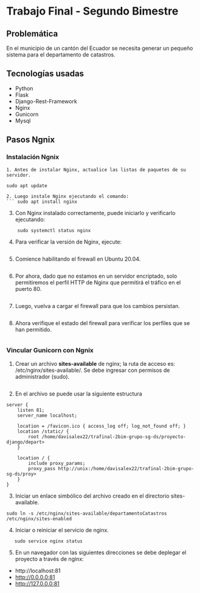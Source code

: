 # Trabajo Final - Segundo Bimestre

## Problemática
En el municipio de un cantón del Ecuador se necesita generar un pequeño sistema para el departamento de catastros. 

## Tecnologías usadas

- Python
- Flask
- Django-Rest-Framework
- Nginx
- Gunicorn
- Mysql

## Pasos Ngnix
### Instalación Ngnix
```
1. Antes de instalar Nginx, actualice las listas de paquetes de su servidor.
``` 
    sudo apt update
    
```
2. Luego instale Nginx ejecutando el comando:
``` sudo apt install nginx
```
3. Con Nginx instalado correctamente, puede iniciarlo y verificarlo ejecutando:
``` sudo systemctl start nginx
    sudo systemctl status nginx
```
4. Para verificar la versión de Nginx, ejecute:
``` sudo dpkg -l nginx
```
5. Comience habilitando el firewall en Ubuntu 20.04.
``` sudo ufw enable
```
6. Por ahora, dado que no estamos en un servidor encriptado, solo permitiremos el perfil HTTP de Nginx que permitirá el tráfico en el puerto 80.
``` sudo ufw allow 'Nginx HTTP'
```
7. Luego, vuelva a cargar el firewall para que los cambios persistan.
``` sudo ufw reload
```
8. Ahora verifique el estado del firewall para verificar los perfiles que se han permitido.
``` sudo ufw status
```
### Vincular Gunicorn con Ngnix
1) Crear un archivo **sites-available** de nginx; la ruta de acceso es: /etc/nginx/sites-available/. Se debe ingresar con permisos de administrador (sudo).

```sudo touch /etc/nginx/sites-available/departamentoCatastros
```
2) En el archivo se puede usar la siguiente estructura
```
server {
    listen 81;
    server_name localhost;

    location = /favicon.ico { access_log off; log_not_found off; }
    location /static/ {
        root /home/davisalex22/trafinal-2bim-grupo-sg-ds/proyecto-django/depart>
    }

    location / {
        include proxy_params;
        proxy_pass http://unix:/home/davisalex22/trafinal-2bim-grupo-sg-ds/proy>
    }
}
```
3) Iniciar un enlace simbólico del archivo creado en el directorio sites-available.

```
sudo ln -s /etc/nginx/sites-available/departamentoCatastros /etc/nginx/sites-enabled
```
4) Iniciar o reiniciar el servicio de nginx.

```sudo service nginx start
   sudo service nginx status
```
5) En un navegador con las siguientes direcciones se debe deplegar el proyecto a través de nginx:
* http://localhost:81
* http://0.0.0.0:81
* http://127.0.0.0:81
